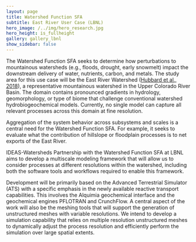```yaml
---
layout: page
title: Watershed Function SFA 
subtitle: East River User Case (LBNL)
hero_image: /../img/hero_research.jpg
hero_height: is_fullheight
gallery: gallery_lbnl
show_sidebar: false
---
```



The Watershed Function SFA seeks to determine how perturbations to mountainous watersheds (e.g., floods, drought, early snowmelt) impact the downstream delivery of water, nutrients, carbon, and metals. The study area for this use case will be the East River Watershed ([Hubbard et al., 2018][Hubbard]), a representative mountainous watershed in the Upper Colorado River Basin. The domain contains pronounced gradients in hydrology, geomorphology, or type of biome that challenge conventional watershed hydrobiogeochemical models. Currently, no single model can capture all relevant processes across this domain at fine resolution.

Aggregation of the system behavior across subsystems and scales is a central need for the Watershed Function SFA. For example, it seeks to evaluate what the contribution of hillslope or floodplain processes is to net exports of the East River.

IDEAS-Watersheds Partnership with the Watershed Function SFA at LBNL aims to develop a multiscale modeling framework that will allow us to consider processes at different resolutions within the watershed, including both the software tools and workflows required to enable this framework.

Development will be primarily based on the Advanced Terrestrial Simulator (ATS) with a specific emphasis in the newly available reactive transport capabilities. This involves the Alquimia geochemical interface and the geochemical engines PFLOTRAN and CrunchFlow. A central aspect of the work will also be the meshing tools that will support the generation of unstructured meshes with variable resolutions. We intend to develop a simulation capability that relies on multiple resolution unstructured meshes to dynamically adjust the process resolution and efficiently perform the simulation over large spatial extents.


[Hubbard]: https://acsess.onlinelibrary.wiley.com/doi/full/10.2136/vzj2018.03.0061
[IDEAS]: https://ideas-productivity.org/


